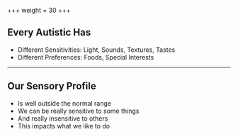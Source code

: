 +++
weight = 30
+++

## Every Autistic Has 

- Different Sensitivities: Light, Sounds, Textures, Tastes
- Different Preferences: Foods, Special Interests

---

## Our Sensory Profile

- Is well outside the normal range
- We can be really sensitive to some things
- And really insensitive to others
- This impacts what we like to do
